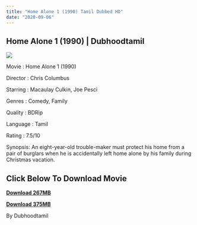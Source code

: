 ```yaml
---
title: "Home Alone 1 (1990) Tamil Dubbed HD"
date: "2020-09-06"
---
```


## Home Alone 1 (1990) | Dubhoodtamil

[![](https://1.bp.blogspot.com/-CDeAPDCiX20/X1TJ2w9qYUI/AAAAAAAACXE/-b--_ilK3zcMRGUIcGivNGSo7AIubt2JgCNcBGAsYHQ/w351-h500/home-alone-4-poster.jpg)](https://1.bp.blogspot.com/-CDeAPDCiX20/X1TJ2w9qYUI/AAAAAAAACXE/-b--_ilK3zcMRGUIcGivNGSo7AIubt2JgCNcBGAsYHQ/s2048/home-alone-4-poster.jpg)

Movie : Home Alone 1 (1990) 

Director : Chris Columbus 

Starring : Macaulay Culkin, Joe Pesci 

Genres : Comedy, Family 

Quality : BDRip 

Language : Tamil 

Rating : 7.5/10

Synopsis: An eight-year-old trouble-maker must protect his home from a pair of burglars when he is accidentally left home alone by his family during Christmas vacation.

## **Click Below To Download Movie**

**[Download 267MB](https://oncehelp.com/home-alone-1)**

**[Download 375MB](https://oncehelp.com/home-alone-2)**

By Dubhoodtamil
